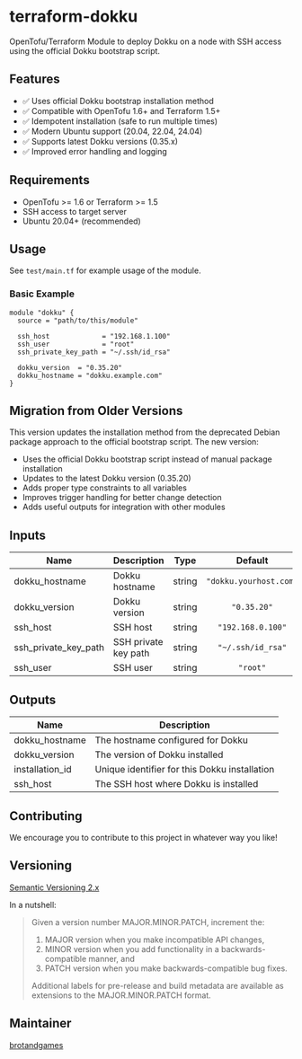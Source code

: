 # terraform-dokku

OpenTofu/Terraform Module to deploy Dokku on a node with SSH access using the official Dokku bootstrap script.

## Features

- ✅ Uses official Dokku bootstrap installation method
- ✅ Compatible with OpenTofu 1.6+ and Terraform 1.5+
- ✅ Idempotent installation (safe to run multiple times)
- ✅ Modern Ubuntu support (20.04, 22.04, 24.04)
- ✅ Supports latest Dokku versions (0.35.x)
- ✅ Improved error handling and logging

## Requirements

- OpenTofu >= 1.6 or Terraform >= 1.5
- SSH access to target server
- Ubuntu 20.04+ (recommended)

## Usage

See `test/main.tf` for example usage of the module.

### Basic Example

```hcl
module "dokku" {
  source = "path/to/this/module"

  ssh_host             = "192.168.1.100"
  ssh_user             = "root"
  ssh_private_key_path = "~/.ssh/id_rsa"
  
  dokku_version  = "0.35.20"
  dokku_hostname = "dokku.example.com"
}
```

## Migration from Older Versions

This version updates the installation method from the deprecated Debian package approach to the official bootstrap script. The new version:

- Uses the official Dokku bootstrap script instead of manual package installation
- Updates to the latest Dokku version (0.35.20)
- Adds proper type constraints to all variables
- Improves trigger handling for better change detection
- Adds useful outputs for integration with other modules

<!-- BEGINNING OF PRE-COMMIT-TERRAFORM DOCS HOOK -->
## Inputs

| Name | Description | Type | Default | Required |
|------|-------------|:----:|:-----:|:-----:|
| dokku\_hostname | Dokku hostname | string | `"dokku.yourhost.com"` | no |
| dokku\_version | Dokku version | string | `"0.35.20"` | no |
| ssh\_host | SSH host | string | `"192.168.0.100"` | no |
| ssh\_private\_key\_path | SSH private key path | string | `"~/.ssh/id_rsa"` | no |
| ssh\_user | SSH user | string | `"root"` | no |

## Outputs

| Name | Description |
|------|-------------|
| dokku\_hostname | The hostname configured for Dokku |
| dokku\_version | The version of Dokku installed |
| installation\_id | Unique identifier for this Dokku installation |
| ssh\_host | The SSH host where Dokku is installed |

<!-- END OF PRE-COMMIT-TERRAFORM DOCS HOOK -->

## Contributing

We encourage you to contribute to this project in whatever way you like!

## Versioning

[Semantic Versioning 2.x](https://semver.org/)

In a nutshell:

> Given a version number MAJOR.MINOR.PATCH, increment the:
>
> 1. MAJOR version when you make incompatible API changes,
> 2. MINOR version when you add functionality in a backwards-compatible manner, and
> 3. PATCH version when you make backwards-compatible bug fixes.
>
> Additional labels for pre-release and build metadata are available as extensions to the MAJOR.MINOR.PATCH format.

## Maintainer

[brotandgames](https://github.com/brotandgames)


